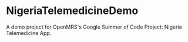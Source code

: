 # NigeriaTelemedicineDemo
A demo project for OpenMRS's Google Summer of Code Project: Nigeria Telemedicine App.
